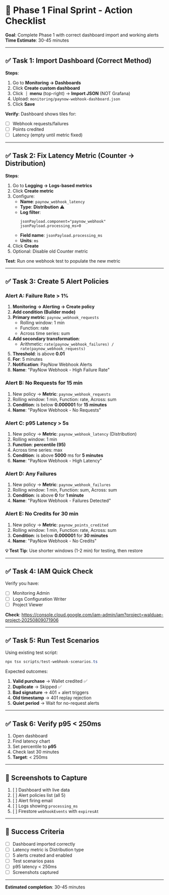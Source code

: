 # 🚀 Phase 1 Final Sprint - Action Checklist

**Goal**: Complete Phase 1 with correct dashboard import and working alerts
**Time Estimate**: 30-45 minutes

---

## ✅ Task 1: Import Dashboard (Correct Method)

**Steps**:
1. Go to **Monitoring → Dashboards**
2. Click **Create custom dashboard**
3. Click **⋮ menu** (top-right) → **Import JSON** (NOT Grafana)
4. Upload: `monitoring/paynow-webhook-dashboard.json`
5. Click **Save**

**Verify**: Dashboard shows tiles for:
- [ ] Webhook requests/failures
- [ ] Points credited
- [ ] Latency (empty until metric fixed)

---

## ✅ Task 2: Fix Latency Metric (Counter → Distribution)

**Steps**:
1. Go to **Logging → Logs-based metrics**
2. Click **Create metric**
3. Configure:
   - **Name**: `paynow_webhook_latency`
   - **Type**: **Distribution** ⚠️
   - **Log filter**: 
     ```
     jsonPayload.component="paynow_webhook"
     jsonPayload.processing_ms>0
     ```
   - **Field name**: `jsonPayload.processing_ms`
   - **Units**: `ms`
4. Click **Create**
5. Optional: Disable old Counter metric

**Test**: Run one webhook test to populate the new metric

---

## ✅ Task 3: Create 5 Alert Policies

### Alert A: Failure Rate > 1%
1. **Monitoring → Alerting → Create policy**
2. **Add condition (Builder mode)**
3. **Primary metric**: `paynow_webhook_requests`
   - Rolling window: 1 min
   - Function: rate
   - Across time series: sum
4. **Add secondary transformation**:
   - Arithmetic: `rate(paynow_webhook_failures) / rate(paynow_webhook_requests)`
5. **Threshold**: is above **0.01**
6. **For**: 5 minutes
7. **Notification**: PayNow Webhook Alerts
8. **Name**: "PayNow Webhook - High Failure Rate"

### Alert B: No Requests for 15 min
1. New policy → **Metric**: `paynow_webhook_requests`
2. Rolling window: 1 min, Function: rate, Across: sum
3. **Condition**: is below **0.000001** for **15 minutes**
4. **Name**: "PayNow Webhook - No Requests"

### Alert C: p95 Latency > 5s
1. New policy → **Metric**: `paynow_webhook_latency` (Distribution)
2. Rolling window: 1 min
3. **Function**: **percentile (95)**
4. Across time series: max
5. **Condition**: is above **5000** ms for **5 minutes**
6. **Name**: "PayNow Webhook - High Latency"

### Alert D: Any Failures
1. New policy → **Metric**: `paynow_webhook_failures`
2. Rolling window: 1 min, Function: sum, Across: sum
3. **Condition**: is above **0** for **1 minute**
4. **Name**: "PayNow Webhook - Failures Detected"

### Alert E: No Credits for 30 min
1. New policy → **Metric**: `paynow_points_credited`
2. Rolling window: 1 min, Function: rate, Across: sum
3. **Condition**: is below **0.000001** for **30 minutes**
4. **Name**: "PayNow Webhook - No Credits"

**💡 Test Tip**: Use shorter windows (1-2 min) for testing, then restore

---

## ✅ Task 4: IAM Quick Check

Verify you have:
- [ ] Monitoring Admin
- [ ] Logs Configuration Writer
- [ ] Project Viewer

**Check**: https://console.cloud.google.com/iam-admin/iam?project=walduae-project-20250809071906

---

## ✅ Task 5: Run Test Scenarios

Using existing test script:
```powershell
npx tsx scripts/test-webhook-scenarios.ts
```

Expected outcomes:
1. **Valid purchase** → Wallet credited ✅
2. **Duplicate** → Skipped ✅
3. **Bad signature** → 401 + alert triggers
4. **Old timestamp** → 401 replay rejection
5. **Quiet period** → Wait for no-request alerts

---

## ✅ Task 6: Verify p95 < 250ms

1. Open dashboard
2. Find latency chart
3. Set percentile to **p95**
4. Check last 30 minutes
5. **Target**: < 250ms

---

## 📸 Screenshots to Capture

1. [ ] Dashboard with live data
2. [ ] Alert policies list (all 5)
3. [ ] Alert firing email
4. [ ] Logs showing `processing_ms`
5. [ ] Firestore `webhookEvents` with `expiresAt`

---

## 🎯 Success Criteria

- [ ] Dashboard imported correctly
- [ ] Latency metric is Distribution type
- [ ] 5 alerts created and enabled
- [ ] Test scenarios pass
- [ ] p95 latency < 250ms
- [ ] Screenshots captured

---

**Estimated completion**: 30-45 minutes
